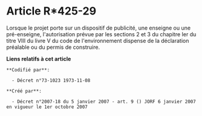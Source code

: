 # Article R*425-29

Lorsque le projet porte sur un dispositif de publicité, une enseigne ou une pré-enseigne, l'autorisation prévue par les
sections 2 et 3 du chapitre Ier du titre VIII du livre V du code de l'environnement dispense de la déclaration préalable ou
du permis de construire.

**Liens relatifs à cet article**

	**Codifié par**:

	  - Décret n°73-1023 1973-11-08

	**Créé par**:

	  - Décret n°2007-18 du 5 janvier 2007 - art. 9 () JORF 6 janvier 2007 en vigueur le 1er octobre 2007
